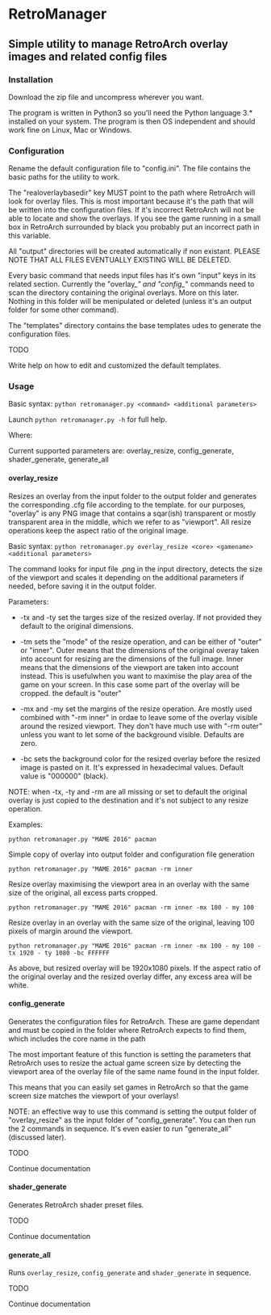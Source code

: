 # RetroManager

## Simple utility to manage RetroArch overlay images and related config files


### Installation

Download the zip file and uncompress wherever you want.

The program is written in Python3 so you'll need the Python language 3.* installed on your system. The program is then OS independent and should work fine on Linux, Mac or Windows.

### Configuration

Rename the default configuration file to "config.ini". The file contains the basic paths for the utility to work.

The "realoverlaybasedir" key MUST point to the path where RetroArch will look for overlay files. This is most important because it's the path that will be written into the configuration files. If it's incorrect RetroArch will not be able to locate and show the overlays. If you see the game running in a small box in RetroArch surrounded by black you probably put an incorrect path in this variable.

All "output" directories will be created automatically if non existant. PLEASE NOTE THAT ALL FILES EVENTUALLY EXISTING WILL BE DELETED.

Every basic command that needs input files has it's own "input" keys in its related section. Currently the "overlay_*" and "config_*" commands need to scan the directory containing the original overlays. More on this later. Nothing in this folder will be menipulated or deleted (unless it's an output folder for some other command).

The "templates" directory contains the base templates udes to generate the configuration files. 

TODO

Write help on how to edit and customized the default templates.

### Usage

Basic syntax: `python retromanager.py <command> <additional parameters>`

Launch `python retromanager.py -h` for full help.

Where:

Current supported parameters are: overlay_resize, config_generate, shader_generate, generate_all
 
#### overlay_resize

Resizes an overlay from the input folder to the output folder and generates the corresponding .cfg file according to the template. for our purposes, "overlay" is any PNG image that contains a sqar(ish) transparent or mostly transparent area in the middle, which we refer to as "viewport". All resize operations keep the aspect ratio of the original image.

Basic syntax: `python retromanager.py overlay_resize <core> <gamename> <additional parameters>` 

The command looks for input file <gamename>.png in the input directory, detects the size of the viewport and scales it depending on the additional parameters if needed, before saving it in the output folder.

Parameters:

- -tx and -ty set the targes size of the resized overlay. If not provided they default to the original dimensions.

- -tm sets the "mode" of the resize operation, and can be either of "outer" or "inner". Outer means that the dimensions of the original overay taken into account for resizing are the dimensions of the full image. Inner means that the dimensions of the viewport are taken into account instead. This is usefulwhen you want to maximise the play area of the game on your screen. In this case some part of the overlay will be cropped. the default is "outer"

- -mx and -my set the margins of the resize operation. Are mostly used combined with "-rm inner" in ordae to leave some of the overlay visible around the resized viewport. They don't have much use with "-rm outer" unless you want to let some of the background visible. Defaults are zero.

- -bc sets the background color for the resized overlay before the resized image is pasted on it. It's expressed in hexadecimal values. Default value is "000000" (black).

NOTE: when -tx, -ty and -rm are all missing or set to default the original overlay is just copied to the destination and it's not subject to any resize operation.

Examples: 

`python retromanager.py "MAME 2016" pacman`

Simple copy of overlay into output folder and configuration file generation

`python retromanager.py "MAME 2016" pacman -rm inner`

Resize overlay maximising the viewport area in an overlay with the same size of the original, all excess parts cropped.

`python retromanager.py "MAME 2016" pacman -rm inner -mx 100 - my 100`

Resize overlay in an overlay with the same size of the original, leaving 100 pixels of margin around the viewport.

`python retromanager.py "MAME 2016" pacman -rm inner -mx 100 - my 100 - tx 1920 - ty 1080 -bc FFFFFF`

As above, but resized overlay will be 1920x1080 pixels. If the aspect ratio of the original overlay and the resized overlay differ, any excess area will be white.

#### config_generate

Generates the configuration files for RetroArch. These are game dependant and must be copied in the folder where RetroArch expects to find them, which includes the core name in the path

The most important feature of this function is setting the parameters that RetroArch uses to resize the actual game screen size by detecting the viewport area of the overlay file of the same name found in the input folder.

This means that you can easily set games in RetroArch so that the game screen size matches the viewport of your overlays!

NOTE: an effective way to use this command is setting the output folder of "overlay_resize" as the input folder of "config_generate". You can then run the 2 commands in sequence. It's even easier to run "generate_all" (discussed later).

TODO

Continue documentation

#### shader_generate

Generates RetroArch shader preset files.

TODO

Continue documentation

#### generate_all

Runs `overlay_resize`, `config_generate` and `shader_generate` in sequence.

TODO

Continue documentation



